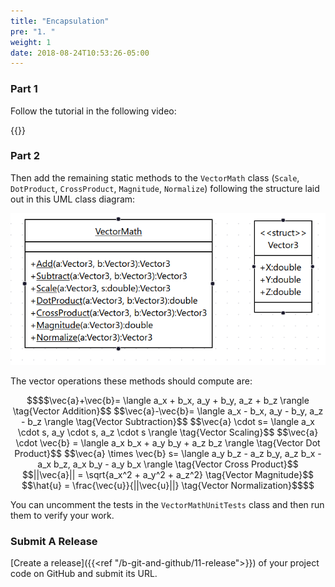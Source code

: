 ```yaml
---
title: "Encapsulation"
pre: "1. "
weight: 1
date: 2018-08-24T10:53:26-05:00
---
```


### Part 1

Follow the tutorial in the following video:

{{<youtube y2hEQz3d66w>}}

### Part 2

Then add the remaining static methods to the `VectorMath` class (`Scale`, `DotProduct`, `CrossProduct`, `Magnitude`, `Normalize`) following the structure laid out in this UML class diagram:

![The Encapsulation Exercise Class Diagram](/images/c.1.1.png)

The vector operations these methods should compute are:

```math { align="center" }
$$\vec{a}+\vec{b}= \langle a_x + b_x, a_y + b_y, a_z + b_z \rangle \tag{Vector Addition}$$
$$\vec{a}-\vec{b}= \langle a_x - b_x, a_y - b_y, a_z - b_z \rangle \tag{Vector Subtraction}$$
$$\vec{a} \cdot s= \langle a_x \cdot s, a_y \cdot s, a_z \cdot s \rangle \tag{Vector Scaling}$$
$$\vec{a} \cdot \vec{b} = \langle a_x b_x + a_y b_y + a_z b_z \rangle \tag{Vector Dot Product}$$
$$\vec{a} \times \vec{b} s= \langle 
a_y b_z - a_z b_y, 
a_z b_x - a_x b_z,
a_x b_y - a_y b_x \rangle \tag{Vector Cross Product}$$
$$||\vec{a}|| = \sqrt{a_x^2 + a_y^2 + a_z^2} \tag{Vector Magnitude}$$
$$\hat{u} = \frac{\vec{u}}{||\vec{u}||} \tag{Vector Normalization}$$
```

You can uncomment the tests in the `VectorMathUnitTests` class and then run them to verify your work.

### Submit A Release

[Create a release]({{<ref "/b-git-and-github/11-release">}}) of your project code on GitHub and submit its URL.